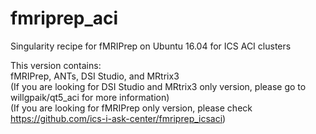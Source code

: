 # fmriprep_aci
Singularity recipe for fMRIPrep on Ubuntu 16.04 for ICS ACI clusters

This version contains:  
fMRIPrep, ANTs, DSI Studio, and MRtrix3  
(If you are looking for DSI Studio and MRtrix3 only version, please go to willgpaik/qt5_aci for more information)  
(If you are looking for fMRIPrep only version, please check https://github.com/ics-i-ask-center/fmriprep_icsaci)

